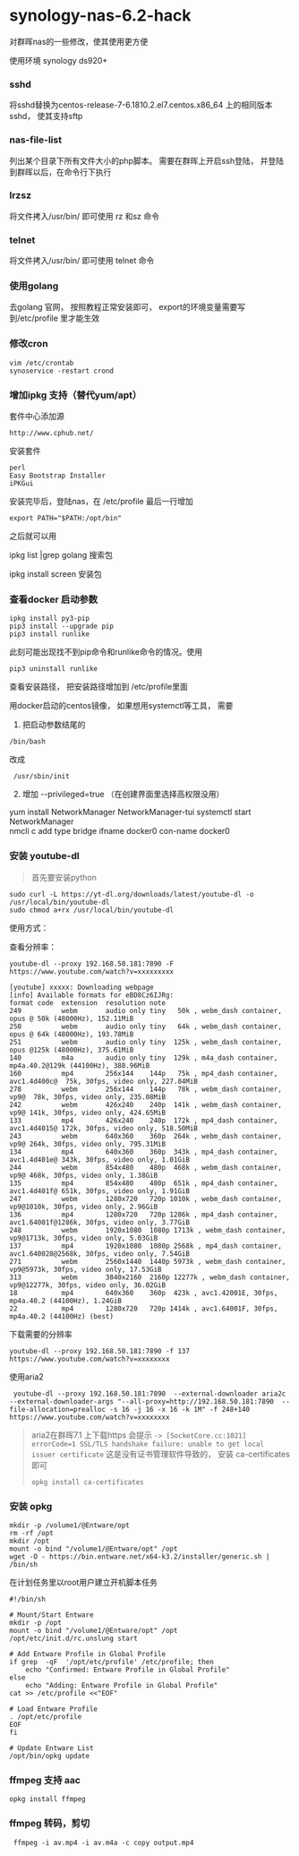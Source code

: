 # synology-nas-6.2-hack
对群晖nas的一些修改，使其使用更方便

使用环境 synology ds920+

### sshd

将sshd替换为centos-release-7-6.1810.2.el7.centos.x86_64 上的相同版本sshd， 使其支持sftp


### nas-file-list

列出某个目录下所有文件大小的php脚本。 需要在群晖上开启ssh登陆， 并登陆到群晖以后，在命令行下执行

### lrzsz

将文件拷入/usr/bin/ 即可使用 rz 和sz 命令

### telnet

将文件拷入/usr/bin/ 即可使用 telnet 命令

### 使用golang

去golang 官网， 按照教程正常安装即可， export的环境变量需要写到/etc/profile 里才能生效

### 修改cron
```
vim /etc/crontab
synoservice -restart crond
```

### 增加ipkg 支持（替代yum/apt）
套件中心添加源
```
http://www.cphub.net/
```
安装套件 
```
perl
Easy Bootstrap Installer
iPKGui
```
安装完毕后，登陆nas，在 /etc/profile 最后一行增加
```
export PATH="$PATH:/opt/bin"
```
之后就可以用  

ipkg list |grep golang 搜索包

ipkg install screen 安装包

### 查看docker 启动参数
```
ipkg install py3-pip
pip3 install --upgrade pip
pip3 install runlike
```
此刻可能出现找不到pip命令和runlike命令的情况。使用 
```
pip3 uninstall runlike
```
查看安装路径， 把安装路径增加到 /etc/profile里面

用docker启动的centos镜像， 如果想用systemctl等工具， 需要

1. 把启动参数结尾的
```
/bin/bash
```
改成
```
 /usr/sbin/init
```

2. 增加 --privileged=true   （在创建界面里选择高权限没用）

yum install NetworkManager  NetworkManager-tui
 systemctl start NetworkManager  
 nmcli c add type bridge ifname docker0 con-name docker0
 
 ### 安装 youtube-dl
 > 首先要安装python
 
```
sudo curl -L https://yt-dl.org/downloads/latest/youtube-dl -o /usr/local/bin/youtube-dl
sudo chmod a+rx /usr/local/bin/youtube-dl
```

使用方式： 

查看分辨率：
```
youtube-dl --proxy 192.168.50.181:7890 -F https://www.youtube.com/watch?v=xxxxxxxxx

[youtube] xxxxx: Downloading webpage
[info] Available formats for eBD8Cz6IJRg:
format code  extension  resolution note
249          webm       audio only tiny   50k , webm_dash container, opus @ 50k (48000Hz), 152.11MiB
250          webm       audio only tiny   64k , webm_dash container, opus @ 64k (48000Hz), 193.78MiB
251          webm       audio only tiny  125k , webm_dash container, opus @125k (48000Hz), 375.61MiB
140          m4a        audio only tiny  129k , m4a_dash container, mp4a.40.2@129k (44100Hz), 388.96MiB
160          mp4        256x144    144p   75k , mp4_dash container, avc1.4d400c@  75k, 30fps, video only, 227.84MiB
278          webm       256x144    144p   78k , webm_dash container, vp9@  78k, 30fps, video only, 235.08MiB
242          webm       426x240    240p  141k , webm_dash container, vp9@ 141k, 30fps, video only, 424.65MiB
133          mp4        426x240    240p  172k , mp4_dash container, avc1.4d4015@ 172k, 30fps, video only, 518.50MiB
243          webm       640x360    360p  264k , webm_dash container, vp9@ 264k, 30fps, video only, 795.31MiB
134          mp4        640x360    360p  343k , mp4_dash container, avc1.4d401e@ 343k, 30fps, video only, 1.01GiB
244          webm       854x480    480p  468k , webm_dash container, vp9@ 468k, 30fps, video only, 1.38GiB
135          mp4        854x480    480p  651k , mp4_dash container, avc1.4d401f@ 651k, 30fps, video only, 1.91GiB
247          webm       1280x720   720p 1010k , webm_dash container, vp9@1010k, 30fps, video only, 2.96GiB
136          mp4        1280x720   720p 1286k , mp4_dash container, avc1.64001f@1286k, 30fps, video only, 3.77GiB
248          webm       1920x1080  1080p 1713k , webm_dash container, vp9@1713k, 30fps, video only, 5.03GiB
137          mp4        1920x1080  1080p 2568k , mp4_dash container, avc1.640028@2568k, 30fps, video only, 7.54GiB
271          webm       2560x1440  1440p 5973k , webm_dash container, vp9@5973k, 30fps, video only, 17.53GiB
313          webm       3840x2160  2160p 12277k , webm_dash container, vp9@12277k, 30fps, video only, 36.02GiB
18           mp4        640x360    360p  423k , avc1.42001E, 30fps, mp4a.40.2 (44100Hz), 1.24GiB
22           mp4        1280x720   720p 1414k , avc1.64001F, 30fps, mp4a.40.2 (44100Hz) (best)
```

下载需要的分辨率
```
youtube-dl --proxy 192.168.50.181:7890 -f 137 https://www.youtube.com/watch?v=xxxxxxxx
```

使用aria2 
```
 youtube-dl --proxy 192.168.50.181:7890  --external-downloader aria2c --external-downloader-args "--all-proxy=http://192.168.50.181:7890  --file-allocation=prealloc -s 16 -j 16 -x 16 -k 1M" -f 248+140 https://www.youtube.com/watch?v=xxxxxxxx
 ```
> aria2在群晖7.1 上下载https 会提示 
> ```-> [SocketCore.cc:1021] errorCode=1 SSL/TLS handshake failure: unable to get local issuer certificate```
> 这是没有证书管理软件导致的， 安装 ca-certificates 即可
> 
> ```opkg install ca-certificates```


### 安装 opkg 
```
mkdir -p /volume1/@Entware/opt
rm -rf /opt
mkdir /opt
mount -o bind "/volume1/@Entware/opt" /opt
wget -O - https://bin.entware.net/x64-k3.2/installer/generic.sh | /bin/sh
```
在计划任务里以root用户建立开机脚本任务
```
#!/bin/sh

# Mount/Start Entware
mkdir -p /opt
mount -o bind "/volume1/@Entware/opt" /opt
/opt/etc/init.d/rc.unslung start

# Add Entware Profile in Global Profile
if grep  -qF  '/opt/etc/profile' /etc/profile; then
    echo "Confirmed: Entware Profile in Global Profile"
else
    echo "Adding: Entware Profile in Global Profile"
cat >> /etc/profile <<"EOF"

# Load Entware Profile
. /opt/etc/profile
EOF
fi

# Update Entware List
/opt/bin/opkg update
```

### ffmpeg 支持 aac
```
opkg install ffmpeg
```

### ffmpeg 转码，剪切
```
 ffmpeg -i av.mp4 -i av.m4a -c copy output.mp4
```

